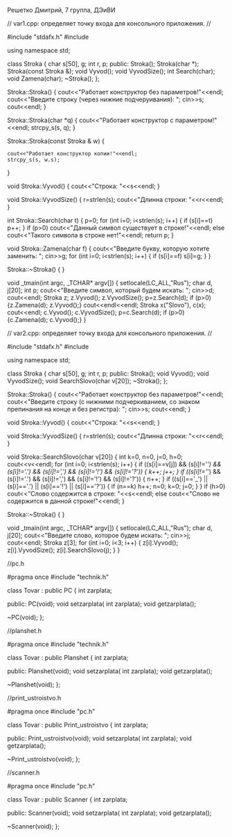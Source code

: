 Решетко Дмитрий, 7 группа, ДЭиВИ

// var1.cpp: определяет точку входа для консольного приложения.
//

#include "stdafx.h"
#include <iostream>

using namespace std;

class Stroka
{
	char s[50], g; int r, p;
public:
	Stroka();
	Stroka(char *);
	Stroka(const Stroka &);
	void Vyvod();
	void VyvodSize();
	int Search(char);
	void Zamena(char);
	~Stroka();
};

Stroka::Stroka()
{
	cout<<"Работает конструктор без параметров!"<<endl;
	cout<<"Введите строку (через нижние подчеруивания): ";
	cin>>s; cout<<endl;
}

Stroka::Stroka(char *q)
{
	cout<<"Работает конструктор с параметром!"<<endl;
	strcpy_s(s, q);
}

Stroka::Stroka(const Stroka & w)
{
	
	cout<<"Работает конструктор копии!"<<endl;
	strcpy_s(s, w.s);
}

void Stroka::Vyvod()
{
	cout<<"Строка: "<<s<<endl;
}

void Stroka::VyvodSize()
{
	r=strlen(s);
	cout<<"Длиннa строки: "<<r<<endl;
}

int Stroka::Search(char t)
{
	p=0;
	for (int i=0; i<strlen(s); i++)
	{
		if (s[i]==t) p++;
	}
	if (p>0) cout<<"Данный символ существует в строке!"<<endl;
	else cout<<"Такого символа в строке нет!"<<endl;
	return p;
}


void Stroka::Zamena(char f)
{
	cout<<"Введите букву, которую хотите заменить: "; cin>>g;
	for (int i=0; i<strlen(s); i++)
	{
		if (s[i]==f) s[i]=g;
	}
}

Stroka::~Stroka()
{
}

void _tmain(int argc, _TCHAR* argv[])
{
	setlocale(LC_ALL,"Rus");
	char d, j[20]; int p;
	cout<<"Введите символ, который будем искать: "; cin>>d; cout<<endl;
	Stroka z;
	z.Vyvod();
	z.VyvodSize();
	p=z.Search(d);
	if (p>0)
	{z.Zamena(d);
	z.Vyvod();}
	cout<<endl<<endl;
	Stroka x("Slovo"), c(x);
	cout<<endl;
	c.Vyvod();
	c.VyvodSize();
	p=c.Search(d);
	if (p>0)
	{c.Zamena(d);
	c.Vyvod();}
}





// var2.cpp: определяет точку входа для консольного приложения.
//

#include "stdafx.h"
#include <iostream>

using namespace std;

class Stroka
{
	char s[50], g; int r, p;
public:
	Stroka();
	void Vyvod();
	void VyvodSize();
	void SearchSlovo(char v[20]);
	~Stroka();
};

Stroka::Stroka()
{
	cout<<"Работает конструктор без параметров!"<<endl;
	cout<<"Введите строку (с нижними подчеркиванием, со знаком препинания на конце и без регистра): ";
	cin>>s; cout<<endl;
}

void Stroka::Vyvod()
{
	cout<<"Строка: "<<s<<endl;
}

void Stroka::VyvodSize()
{
	r=strlen(s);
	cout<<"Длиннa строки: "<<r<<endl;
}

void Stroka::SearchSlovo(char v[20])
{
	int k=0, n=0, j=0, h=0;
	cout<<v<<endl;
	for (int i=0; i<strlen(s); i++)
	{
		if ((s[i]==v[j]) && (s[i]!='_') && (s[i]!='.') && (s[i]!=',') && (s[i]!='!') && (s[i]!='?')) { k++; j++; }
		if ((s[i]!='_') && (s[i]!='.') && (s[i]!=',') && (s[i]!='!') && (s[i]!='?')) { n++; }
		if ((s[i]=='_') || (s[i]=='.') || (s[i]=='!') || (s[i]=='?')) { if (n==k) h++; n=0; k=0; j=0; }
	}
	if (h>0) cout<<"Слово содержится в строке: "<<s<<endl;
	else cout<<"Слово не содержится в данной строке!"<<endl;
}

Stroka::~Stroka()
{
}

void _tmain(int argc, _TCHAR* argv[])
{
	setlocale(LC_ALL,"Rus");
	char d, j[20];
	cout<<"Введите слово, которое будем искать: "; cin>>j; cout<<endl;
	Stroka z[3];
	for (int i=0; i<3; i++)
	{
	z[i].Vyvod();
	z[i].VyvodSize();
	z[i].SearchSlovo(j);
	}
}








//pc.h

#pragma once 
#include "technik.h" 
 
class Tovar : 
  public PC 
{ 
  int zarplata; 
 
public: 
  PC(void); 
  void setzarplata( int zarplata); 
  void getzarplata(); 
 
  ~PC(void); 
}; 


//planshet.h

#pragma once 
#include "technik.h" 
 
class Tovar : 
  public Planshet
{ 
  int zarplata; 
 
public: 
  Planshet(void); 
  void setzarplata( int zarplata); 
  void getzarplata(); 
 
  ~Planshet(void); 
}; 

//print_ustroistvo.h

#pragma once 
#include "pc.h" 
 
class Tovar : 
  public Print_ustroistvo
{ 
  int zarplata; 
 
public: 
  Print_ustroistvo(void); 
  void setzarplata( int zarplata); 
  void getzarplata(); 
 
  ~Print_ustroistvo(void); 
}; 


//scanner.h

#pragma once 
#include "pc.h" 
 
class Tovar : 
  public Scanner
{ 
  int zarplata; 
 
public: 
  Scanner(void); 
  void setzarplata( int zarplata); 
  void getzarplata(); 
 
  ~Scanner(void); 
}; 
